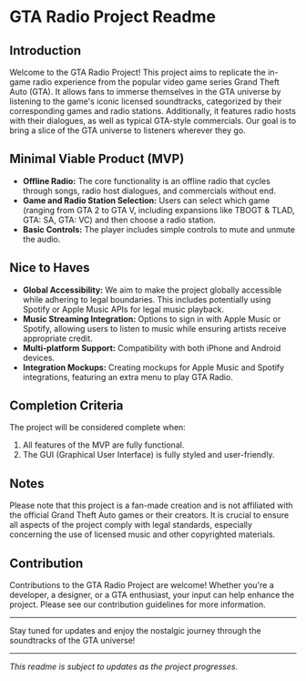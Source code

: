 # GTA Radio Project Readme

## Introduction
Welcome to the GTA Radio Project! This project aims to replicate the in-game radio experience from the popular video game series Grand Theft Auto (GTA). It allows fans to immerse themselves in the GTA universe by listening to the game's iconic licensed soundtracks, categorized by their corresponding games and radio stations. Additionally, it features radio hosts with their dialogues, as well as typical GTA-style commercials. Our goal is to bring a slice of the GTA universe to listeners wherever they go.

## Minimal Viable Product (MVP)
- **Offline Radio:** The core functionality is an offline radio that cycles through songs, radio host dialogues, and commercials without end.
- **Game and Radio Station Selection:** Users can select which game (ranging from GTA 2 to GTA V, including expansions like TBOGT & TLAD, GTA: SA, GTA: VC) and then choose a radio station.
- **Basic Controls:** The player includes simple controls to mute and unmute the audio.

## Nice to Haves
- **Global Accessibility:** We aim to make the project globally accessible while adhering to legal boundaries. This includes potentially using Spotify or Apple Music APIs for legal music playback.
- **Music Streaming Integration:** Options to sign in with Apple Music or Spotify, allowing users to listen to music while ensuring artists receive appropriate credit.
- **Multi-platform Support:** Compatibility with both iPhone and Android devices.
- **Integration Mockups:** Creating mockups for Apple Music and Spotify integrations, featuring an extra menu to play GTA Radio.

## Completion Criteria
The project will be considered complete when:
1. All features of the MVP are fully functional.
2. The GUI (Graphical User Interface) is fully styled and user-friendly.

## Notes
Please note that this project is a fan-made creation and is not affiliated with the official Grand Theft Auto games or their creators. It is crucial to ensure all aspects of the project comply with legal standards, especially concerning the use of licensed music and other copyrighted materials.

## Contribution
Contributions to the GTA Radio Project are welcome! Whether you're a developer, a designer, or a GTA enthusiast, your input can help enhance the project. Please see our contribution guidelines for more information.

---

Stay tuned for updates and enjoy the nostalgic journey through the soundtracks of the GTA universe!

---

*This readme is subject to updates as the project progresses.*
